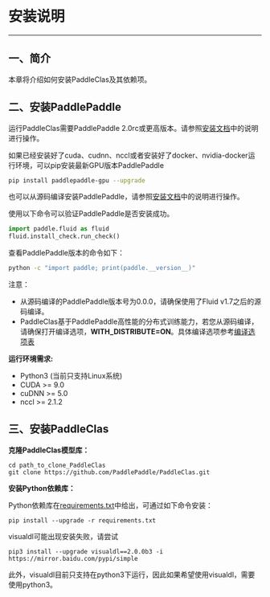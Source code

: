# 安装说明

---

## 一、简介

本章将介绍如何安装PaddleClas及其依赖项。


## 二、安装PaddlePaddle

运行PaddleClas需要PaddlePaddle 2.0rc或更高版本。请参照[安装文档](http://www.paddlepaddle.org.cn/install/quick)中的说明进行操作。

如果已经安装好了cuda、cudnn、nccl或者安装好了docker、nvidia-docker运行环境，可以pip安装最新GPU版本PaddlePaddle

```bash
pip install paddlepaddle-gpu --upgrade
```

也可以从源码编译安装PaddlePaddle，请参照[安装文档](http://www.paddlepaddle.org.cn/install/quick)中的说明进行操作。

使用以下命令可以验证PaddlePaddle是否安装成功。

```python
import paddle.fluid as fluid
fluid.install_check.run_check()
```

查看PaddlePaddle版本的命令如下：

```bash
python -c "import paddle; print(paddle.__version__)"
```

注意：
- 从源码编译的PaddlePaddle版本号为0.0.0，请确保使用了Fluid v1.7之后的源码编译。
- PaddleClas基于PaddlePaddle高性能的分布式训练能力，若您从源码编译，请确保打开编译选项，**WITH_DISTRIBUTE=ON**。具体编译选项参考[编译选项表](https://www.paddlepaddle.org.cn/documentation/docs/zh/develop/install/Tables.html#id3)

**运行环境需求:**

- Python3 (当前只支持Linux系统)
- CUDA >= 9.0
- cuDNN >= 5.0
- nccl >= 2.1.2


## 三、安装PaddleClas

**克隆PaddleClas模型库：**

```
cd path_to_clone_PaddleClas
git clone https://github.com/PaddlePaddle/PaddleClas.git
```

**安装Python依赖库：**

Python依赖库在[requirements.txt](https://github.com/PaddlePaddle/PaddleClas/blob/master/requirements.txt)中给出，可通过如下命令安装：

```
pip install --upgrade -r requirements.txt
```

visualdl可能出现安装失败，请尝试

```
pip3 install --upgrade visualdl==2.0.0b3 -i https://mirror.baidu.com/pypi/simple

```

此外，visualdl目前只支持在python3下运行，因此如果希望使用visualdl，需要使用python3。

